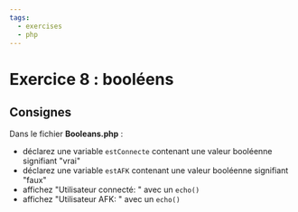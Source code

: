 ```yaml
---
tags:
  - exercises
  - php
---
```


# Exercice 8 : booléens

## Consignes

Dans le fichier **Booleans.php** :

- déclarez une variable `estConnecte` contenant une valeur booléenne signifiant "vrai"
- déclarez une variable `estAFK` contenant une valeur booléenne signifiant "faux"
- affichez "Utilisateur connecté: <estConnecte>" avec un `echo()`
- affichez "Utilisateur AFK: <estAFK>" avec un `echo()`
